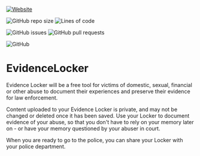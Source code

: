 [![Website](https://img.shields.io/website?url=https%3A%2F%2Ftheevidencelocker.org)](https://theevidencelocker.org)

![GitHub repo size](https://img.shields.io/github/repo-size/thecodeforge/evidencelocker) ![Lines of code](https://img.shields.io/tokei/lines/github.com/thecodeforge/evidencelocker)

![GitHub issues](https://img.shields.io/github/issues-raw/thecodeforge/evidencelocker) ![GitHub pull requests](https://img.shields.io/github/issues-pr-raw/thecodeforge/evidencelocker)

![GitHub](https://img.shields.io/github/license/thecodeforge/evidencelocker)

# EvidenceLocker

Evidence Locker will be a free tool for victims of domestic, sexual, financial or other abuse to document their experiences and preserve their evidence for law enforcement.

Content uploaded to your Evidence Locker is private, and may not be changed or deleted once it has been saved. Use your Locker to document evidence of your abuse, so that you don't have to rely on your memory later on - or have your memory questioned by your abuser in court.

When you are ready to go to the police, you can share your Locker with your police department.
